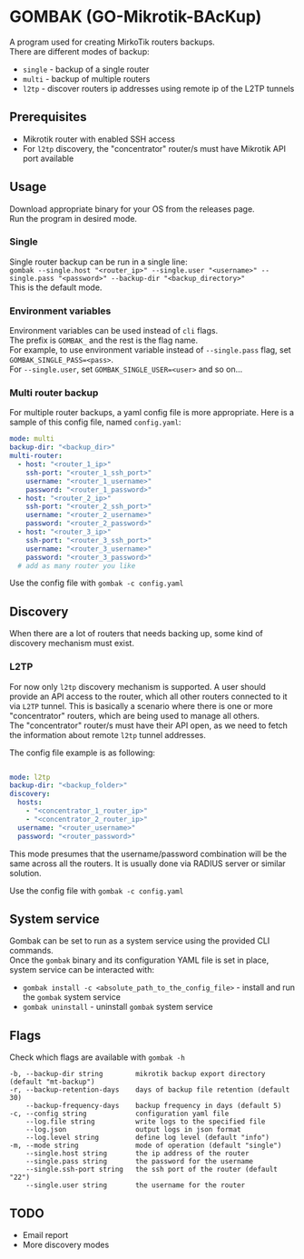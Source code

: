 # GOMBAK (GO-Mikrotik-BAcKup)

A program used for creating MirkoTik routers backups.    
There are different modes of backup:   
* `single` - backup of a single router
* `multi` - backup of multiple routers
* `l2tp` - discover routers ip addresses using remote ip of the L2TP tunnels

## Prerequisites
* Mikrotik router with enabled SSH access
* For `l2tp` discovery, the "concentrator" router/s must have Mikrotik API port available

## Usage
Download appropriate binary for your OS from the releases page.     
Run the program in desired mode.

### Single
Single router backup can be run in a single line:    
`gombak --single.host "<router_ip>" --single.user "<username>" --single.pass "<password>" --backup-dir "<backup_directory>" `    
This is the default mode. 

### Environment variables
Environment variables can be used instead of `cli` flags.    
The prefix is `GOMBAK_` and the rest is the flag name.    
For example, to use environment variable instead of `--single.pass` flag, set `GOMBAK_SINGLE_PASS=<pass>`.   
For `--single.user`, set `GOMBAK_SINGLE_USER=<user>` and so on...

### Multi router backup
For multiple router backups, a yaml config file is more appropriate.
Here is a sample of this config file, named `config.yaml`:
```yaml config.yaml
mode: multi
backup-dir: "<backup_dir>"
multi-router:
  - host: "<router_1_ip>"
    ssh-port: "<router_1_ssh_port>"
    username: "<router_1_username>"
    password: "<router_1_password>"
  - host: "<router_2_ip>"
    ssh-port: "<router_2_ssh_port>"
    username: "<router_2_username>"
    password: "<router_2_password>"
  - host: "<router_3_ip>"
    ssh-port: "<router_3_ssh_port>"
    username: "<router_3_username>"
    password: "<router_3_password>"
  # add as many router you like
```
Use the config file with `gombak -c config.yaml`

## Discovery

When there are a lot of routers that needs backing up, some kind of discovery mechanism must exist. 

### L2TP
For now only `l2tp` discovery mechanism is supported. A user should provide an API access to the router, which 
all other routers connected to it via `L2TP` tunnel. This is basically a scenario where there is one or more "concentrator" 
routers, which are being used to manage all others.   
The "concentrator" router/s must have their API open, as we need to fetch the information about remote `l2tp` tunnel addresses.

The config file example is as following:
```yaml

mode: l2tp
backup-dir: "<backup_folder>"
discovery:
  hosts:
    - "<concentrator_1_router_ip>"
    - "<concentrator_2_router_ip>"
  username: "<router_username>"
  password: "<router_password>"
```

This mode presumes that the username/password combination will be the same across all the routers. 
It is usually done via RADIUS server or similar solution.

Use the config file with `gombak -c config.yaml`

## System service
Gombak can be set to run as a system service using the provided CLI commands.     
Once the `gombak` binary and its configuration YAML file is set in place, system service can be interacted with:
* `gombak install -c <absolute_path_to_the_config_file>` - install and run the `gombak` system service
* `gombak uninstall` - uninstall `gombak` system service

## Flags
Check which flags are available with `gombak -h`
```
-b, --backup-dir string        mikrotik backup export directory (default "mt-backup")
-r, --backup-retention-days    days of backup file retention (default 30)
    --backup-frequency-days    backup frequency in days (default 5)
-c, --config string            configuration yaml file
    --log.file string          write logs to the specified file
    --log.json                 output logs in json format
    --log.level string         define log level (default "info")
-m, --mode string              mode of operation (default "single")
    --single.host string       the ip address of the router
    --single.pass string       the password for the username
    --single.ssh-port string   the ssh port of the router (default "22")
    --single.user string       the username for the router
```

## TODO
* Email report
* More discovery modes 